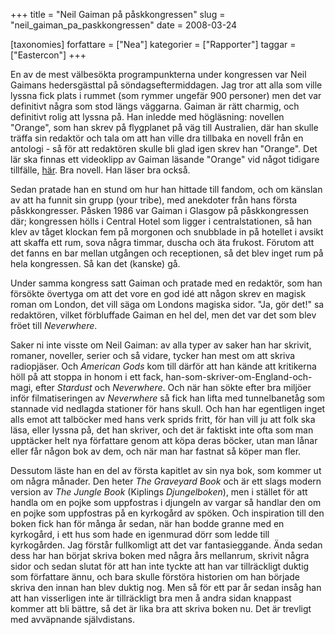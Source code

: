 +++
title = "Neil Gaiman på påskkongressen"
slug = "neil_gaiman_pa_paskkongressen"
date = 2008-03-24

[taxonomies]
forfattare = ["Nea"]
kategorier = ["Rapporter"]
taggar = ["Eastercon"]
+++

En av de mest välbesökta programpunkterna under kongressen var Neil Gaimans hedersgästtal på söndagseftermiddagen. Jag tror att alla som ville lyssna fick plats i rummet (som rymmer ungefär 900 personer) men det var definitivt några som stod längs väggarna. Gaiman är rätt charmig, och definitivt rolig att lyssna på. Han inledde med högläsning: novellen "Orange", som han skrev på flygplanet på väg till Australien, där han skulle träffa sin redaktör och tala om att han ville dra tillbaka en novell från en antologi - så för att redaktören skulle bli glad igen skrev han "Orange". Det lär ska finnas ett videoklipp av Gaiman läsande "Orange" vid något tidigare tillfälle, [här](http://video.google.com/videoplay?docid=4252431117888232778). Bra novell. Han läser bra också.

Sedan pratade han en stund om hur han hittade till fandom, och om känslan av att ha funnit sin grupp (your tribe), med anekdoter från hans första påskkongresser. Påsken 1986 var Gaiman i Glasgow på påskkongressen där; kongressen hölls i Central Hotel som ligger i centralstationen, så han klev av tåget klockan fem på morgonen och snubblade in på hotellet i avsikt att skaffa ett rum, sova några timmar, duscha och äta frukost. Förutom att det fanns en bar mellan utgången och receptionen, så det blev inget rum på hela kongressen. Så kan det (kanske) gå.

Under samma kongress satt Gaiman och pratade med en redaktör, som han försökte övertyga om att det vore en god idé att någon skrev en magisk roman om London, det vill säga om Londons magiska sidor. "Ja, gör det!" sa redaktören, vilket förbluffade Gaiman en hel del, men det var det som blev fröet till _Neverwhere_.

Saker ni inte visste om Neil Gaiman: av alla typer av saker han har skrivit, romaner, noveller, serier och så vidare, tycker han mest om att skriva radiopjäser. Och <em>American Gods</em> kom till därför att han kände att kritikerna höll på att stoppa in honom i ett fack, han-som-skriver-om-England-och-magi, efter _Stardust_ och _Neverwhere_. Och när han sökte efter bra miljöer inför filmatiseringen av _Neverwhere_ så fick han lifta med tunnelbanetåg som stannade vid nedlagda stationer för hans skull. Och han har egentligen inget alls emot att talböcker med hans verk sprids fritt, för han vill ju att folk ska läsa, eller lyssna på, det han skriver, och det är faktiskt inte ofta som man upptäcker helt nya författare genom att köpa deras böcker, utan man lånar eller får någon bok av dem, och när man har fastnat så köper man fler.

Dessutom läste han en del av första kapitlet av sin nya bok, som kommer ut om några månader. Den heter <em>The Graveyard Book</em> och är ett slags modern version av <em>The Jungle Book</em> (Kiplings _Djungelboken_), men i stället för att handla om en pojke som uppfostras i djungeln av vargar så handlar den om en pojke som uppfostras på en kyrkogård av spöken. Och inspiration till den boken fick han för många år sedan, när han bodde granne med en kyrkogård, i ett hus som hade en igenmurad dörr som ledde till kyrkogården. Jag förstår fullkomligt att det var fantasieggande. Ända sedan dess har han börjat skriva boken med några års mellanrum, skrivit några sidor och sedan slutat för att han inte tyckte att han var tillräckligt duktig som författare ännu, och bara skulle förstöra historien om han började skriva den innan han blev duktig nog. Men så för ett par år sedan insåg han att han visserligen inte är tillräckligt bra men å andra sidan knappast kommer att bli bättre, så det är lika bra att skriva boken nu. Det är trevligt med avväpnande självdistans.
